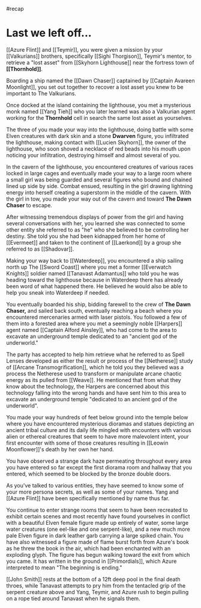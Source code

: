 #recap 
# Last we left off...
[[Azure Flint]] and [[Teymir]], you were given a mission by your [[Valkurians]] brothers, specifically [[Sighi Thorgison]], Teymir's mentor, to retrieve a "lost asset" from [[Skyhorn Lighthouse]] near the fortress town of **[[Thornhold]]**.

Boarding a ship named the [[Dawn Chaser]] captained by [[Captain Avareen Moonlight]], you set out together to recover a lost asset you knew to be important to The Valkurians.

Once docked at the island containing the lighthouse, you met a mysterious monk named [[Yang Tieh]] who you later learned was also a Valkurian agent working for the **Thornhold** cell in search the same lost asset as yourselves.

The three of you made your way into the lighthouse, doing battle with some Elven creatures with dark skin and a stone **Dwarven** figure, you infiltrated the lighthouse, making contact with [[Lucien Skyhorn]], the owner of the lighthouse, who soon shoved a necklace of red beads into his mouth upon noticing your infiltration, destroying himself and almost several of you.

In the cavern of the lighthouse, you encountered creatures of various races locked in large cages and eventually made your way to a large room where a small girl was being guarded and several figures who bound and chained lined up side by side. Combat ensued, resulting in the girl drawing lightning energy into herself creating a superstorm in the middle of the cavern. With the girl in tow, you made your way out of the cavern and toward **The Dawn Chaser** to escape.

After witnessing tremendous displays of power from the girl and having several conversations with her, you learned she was connected to some other entity she referred to as "he" who she believed to be controlling her destiny. She told you she had been kidnapped from her home of [[Evermeet]] and taken to the continent of [[Laerkond]] by a group she referred to as [[Shadovar]].

Making your way back to [[Waterdeep]], you encountered a ship sailing north up The [[Sword Coast]] where you met a former [[Everwatch Knights]] soldier named [[Tanavast Adamantus]] who told you he was heading toward the lighthouse because in Waterdeep there has already been word of what happened there. He believed he would also be able to help you sneak into Waterdeep if needed.

You eventually boarded his ship, bidding farewell to the crew of **The Dawn Chaser,** and sailed back south, eventually reaching a beach where you encountered mercenaries armed with laser pistols. You followed a few of them into a forested area where you met a seemingly noble [[Harpers]] agent named [[Captain Alford Ainsley]], who had come to the area to excavate an underground temple dedicated to an "ancient god of the underworld."

The party has accepted to help him retrieve what he referred to as Spell Lenses developed as either the result or process of the [[Netherese]] study of [[Arcane Transmogrification]], which he told you they believed was a process the Netherese used to transform or manipulate arcane chaotic energy as its pulled from [[Weave]]. He mentioned that from what they know about the technology, the Harpers are concerned about this technology falling into the wrong hands and have sent him to this area to excavate an underground temple "dedicated to an ancient god of the underworld".

You made your way hundreds of feet below ground into the temple below where you have encountered mysterious dioramas and statues depicting an ancient tribal culture and its daily life mingled with encounters with various alien or ethereal creatures that seem to have more malevolent intent, your first encounter with some of those creatures resulting in [[Leowin Moonflower]]'s death by her own her hand.

You have observed a strange dark haze permeating throughout every area you have entered so far except the first diorama room and hallway that you entered, which seemed to be blocked by the bronze double doors.

As you've talked to various entities, they have seemed to know some of your more persona secrets, as well as some of your names. Yang and [[Azure Flint]] have been specifically mentioned by name thus far.

You continue to enter strange rooms that seem to have been recreated to exhibit certain scenes and most recently have found yourselves in conflict with a beautiful Elven female figure made up entirely of water, some large water creatures (one eel-like and one serpent-like), and a new much more pale Elven figure in dark leather garb carrying a large spiked chain. You have also witnessed a figure made of flame burst forth from Azure's book as he threw the book in the air, which had been enchanted with an exploding glyph. The figure has begun walking toward the exit from which you came. It has written in the ground in [[Primordials]], which Azure interpreted to mean "The beginning is ending."

[[John Smith]] rests at the bottom of a 12ft deep pool in the final death throes, while Tanavast attempts to pry him from the tentacled grip of the serpent creature above and Yang, Teymir, and Azure rush to begin pulling on a rope tied around Tanavast when he signals them.